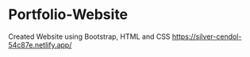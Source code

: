 # Portfolio-Website
Created Website using Bootstrap, HTML and CSS
https://silver-cendol-54c87e.netlify.app/
